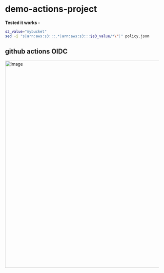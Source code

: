 # demo-actions-project

**Tested it works -**

```sh
s3_value="mybucket"
sed -i "s|arn:aws:s3:::.*|arn:aws:s3:::$s3_value/*\"|" policy.json

```

## github actions OIDC
<img width="1634" height="676" alt="image" src="https://github.com/user-attachments/assets/3f4f2db0-0e4e-45a1-bb19-6fc40618ec58" />
